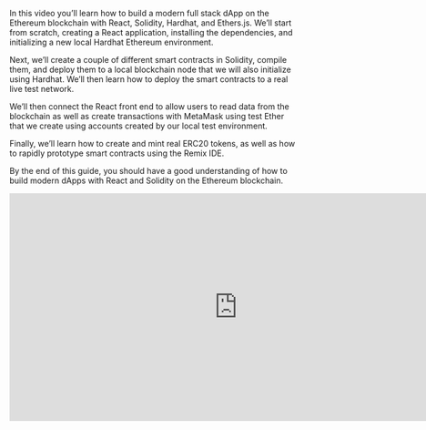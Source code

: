 In this video you’ll learn how to build a modern full stack dApp on the Ethereum blockchain with React, Solidity, Hardhat, and Ethers.js. We’ll start from scratch, creating a React application, installing the dependencies, and initializing a new local Hardhat Ethereum environment.

Next, we’ll create a couple of different smart contracts in Solidity, compile them, and deploy them to a local blockchain node that we will also initialize using Hardhat. We’ll then learn how to deploy the smart contracts to a real live test network.

We’ll then connect the React front end to allow users to read data from the blockchain as well as create transactions with MetaMask using test Ether that we create using accounts created by our local test environment.

Finally, we’ll learn how to create and mint real ERC20 tokens, as well as how to rapidly prototype smart contracts using the Remix IDE.

By the end of this guide, you should have a good understanding of how to build modern dApps with React and Solidity on the Ethereum blockchain.
<iframe width="800" height="400" src="https://www.youtube.com/embed/a0osIaAOFSE" title="YouTube video player" frameborder="0" allow="accelerometer; autoplay; clipboard-write; encrypted-media; gyroscope; picture-in-picture" allowfullscreen></iframe>
